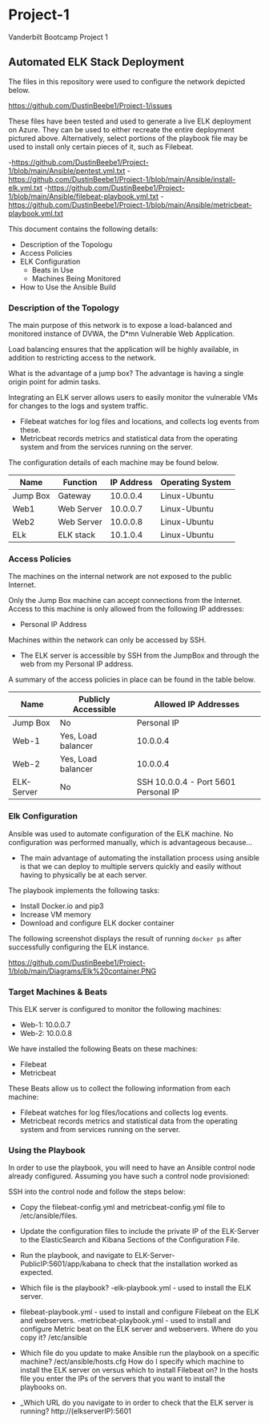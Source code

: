 # Project-1
Vanderbilt Bootcamp Project 1
## Automated ELK Stack Deployment

The files in this repository were used to configure the network depicted below.

https://github.com/DustinBeebe1/Project-1/issues

These files have been tested and used to generate a live ELK deployment on Azure. They can be used to either recreate the entire deployment pictured above. Alternatively, select portions of the playbook file may be used to install only certain pieces of it, such as Filebeat.

  -https://github.com/DustinBeebe1/Project-1/blob/main/Ansible/pentest.yml.txt
  -https://github.com/DustinBeebe1/Project-1/blob/main/Ansible/install-elk.yml.txt
  -https://github.com/DustinBeebe1/Project-1/blob/main/Ansible/filebeat-playbook.yml.txt
  -https://github.com/DustinBeebe1/Project-1/blob/main/Ansible/metricbeat-playbook.yml.txt
  

This document contains the following details:
- Description of the Topologu
- Access Policies
- ELK Configuration
  - Beats in Use
  - Machines Being Monitored
- How to Use the Ansible Build


### Description of the Topology

The main purpose of this network is to expose a load-balanced and monitored instance of DVWA, the D*mn Vulnerable Web Application.

Load balancing ensures that the application will be highly available, in addition to restricting access to the network.
 
What is the advantage of a jump box? The advantage is having a single origin point for admin tasks. 

Integrating an ELK server allows users to easily monitor the vulnerable VMs for changes to the logs and system traffic.
- Filebeat watches for log files and locations, and collects log events from these.
- Metricbeat records metrics and statistical data from the operating system and from the services running on the server.

The configuration details of each machine may be found below.


| Name     | Function | IP Address | Operating System |
|----------|----------|------------|------------------|
| Jump Box | Gateway  | 10.0.0.4   | Linux-Ubuntu     |
| Web1     | Web Server| 10.0.0.7  | Linux-Ubuntu     |
| Web2     | Web Server| 10.0.0.8  | Linux-Ubuntu     |
| ELk      | ELK stack | 10.1.0.4  | Linux-Ubuntu     |

### Access Policies

The machines on the internal network are not exposed to the public Internet. 

Only the Jump Box machine can accept connections from the Internet. Access to this machine is only allowed from the following IP addresses:
- Personal IP Address

Machines within the network can only be accessed by SSH.
- The ELK server is accessible by SSH from the JumpBox and through the web from my Personal IP address.

A summary of the access policies in place can be found in the table below.

| Name     | Publicly Accessible | Allowed IP Addresses |
|----------|---------------------|----------------------|
| Jump Box | No                  | Personal IP          |
|  Web-1   | Yes, Load balancer  | 10.0.0.4             |
|  Web-2   | Yes, Load balancer  | 10.0.0.4             |
| ELK-Server | No                | SSH 10.0.0.4 - Port 5601 Personal IP |

### Elk Configuration

Ansible was used to automate configuration of the ELK machine. No configuration was performed manually, which is advantageous because...
- The main advantage of automating the installation process using ansible is that we can deploy to multiple servers quickly and easily without having to physically be at each server.

The playbook implements the following tasks:
- Install Docker.io and pip3
- Increase VM memory
- Download and configure ELK docker container

The following screenshot displays the result of running `docker ps` after successfully configuring the ELK instance.

https://github.com/DustinBeebe1/Project-1/blob/main/Diagrams/Elk%20container.PNG
 


### Target Machines & Beats
This ELK server is configured to monitor the following machines:
- Web-1: 10.0.0.7
- Web-2: 10.0.0.8

We have installed the following Beats on these machines:
- Filebeat
- Metricbeat

These Beats allow us to collect the following information from each machine:
- Filebeat watches for log files/locations and collects log events.
- Metricbeat records metrics and statistical data from the operating system and from services running on the server.

### Using the Playbook
In order to use the playbook, you will need to have an Ansible control node already configured. Assuming you have such a control node provisioned: 

SSH into the control node and follow the steps below:
- Copy the filebeat-config.yml and metricbeat-config.yml file to /etc/ansible/files.
- Update the configuration files to include the private IP of the ELK-Server to the ElasticSearch and Kibana Sections of the Configuration File.
- Run the playbook, and navigate to ELK-Server-PublicIP:5601/app/kabana to check that the installation worked as expected.

- Which file is the playbook? 
-elk-playbook.yml - used to install the ELK server.
- filebeat-playbook.yml - used to install and configure Filebeat on the ELK and webservers.
-metricbeat-playbook.yml - used to install and configure Metric beat on the ELK server and webservers.
Where do you copy it? /etc/ansible
- Which file do you update to make Ansible run the playbook on a specific machine? /ect/ansible/hosts.cfg 
How do I specify which machine to install the ELK server on versus which to install Filebeat on? In the hosts file you enter the IPs of the servers that you want to install the playbooks on.
- _Which URL do you navigate to in order to check that the ELK server is running?
http://(elkserverIP):5601
